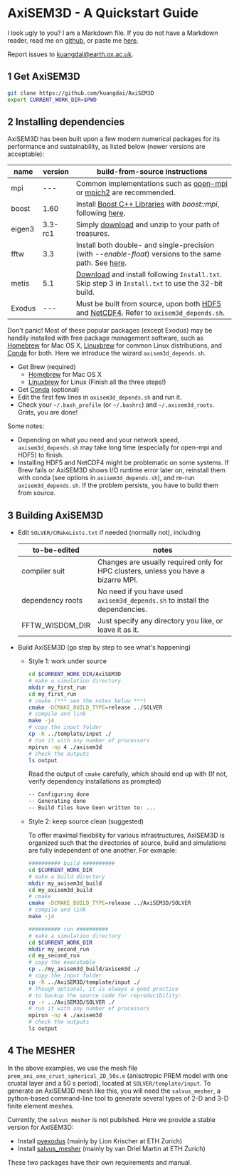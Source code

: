 # AxiSEM3D - A Quickstart Guide

I look ugly to you? I am a Markdown file. If you do not have a Markdown reader, read me on [github](https://github.com/kuangdai/AxiSEM3D), or paste me [here](dillinger.io/).

Report issues to kuangdal@earth.ox.ac.uk.

## 1 Get AxiSEM3D
```sh
git clone https://github.com/kuangdai/AxiSEM3D
export CURRENT_WORK_DIR=$PWD
```

## 2 Installing dependencies
AxiSEM3D has been built upon a few modern numerical packages for its performance and sustainability, as listed below (newer versions are acceptable):

name | version | build-from-source instructions
--- | --- | --- 
mpi | --- | Common implementations such as [open-mpi](https://www.open-mpi.org/) or [mpich2](www.mpich.org/) are recommended.
boost | 1.60 | Install [Boost C++ Libraries](http://www.boost.org/) with _boost::mpi_, following [here](http://www.boost.org/doc/libs/1_62_0/doc/html/mpi/getting_started.html).
eigen3 | 3.3-rc1 | Simply [download](http://bitbucket.org/eigen/eigen/get/3.3-rc1.tar.bz2) and unzip to your path of treasures.
fftw | 3.3 | Install both double- and single-precision (with _--enable-float_) versions to the same path. See [here](http://www.fftw.org/fftw2_doc/fftw_6.html).
metis | 5.1 | [Download](http://glaros.dtc.umn.edu/gkhome/metis/metis/download) and install following `Install.txt`. Skip step 3 in `Install.txt` to use the 32-bit build. 
Exodus |---| Must be built from source, upon both [HDF5](https://support.hdfgroup.org/HDF5/) and [NetCDF4](http://www.unidata.ucar.edu/blogs/news/entry/netcdf-4-4-1). Refer to `axisem3d_depends.sh`.

 Don't panic! Most of these popular packages (except Exodus) may be handily installed with free package management software, such as [Homebrew](http://brew.sh/) for Mac OS X, [Linuxbrew](http://linuxbrew.sh/) for common Linux distributions, and [Conda](http://conda.pydata.org/docs/) for both. Here we introduce the wizard `axisem3d_depends.sh`. 

* Get Brew (required)
    * [Homebrew](http://brew.sh/) for Mac OS X
    * [Linuxbrew](http://linuxbrew.sh/) for Linux (Finish all the three steps!)
* Get [Conda](http://conda.pydata.org/docs/) (optional)  
* Edit the first few lines in `axisem3d_depends.sh` and run it.
* Check your `~/.bash_profile` (or `~/.bashrc`) and `~/.axisem3d_roots`. Grats, you are done!

Some notes:
* Depending on what you need and your network speed, `axisem3d_depends.sh` may take long time (especially for open-mpi and HDF5) to finish.
* Installing HDF5 and NetCDF4 might be problematic on some systems. If Brew fails or AxiSEM3D shows I/O runtime error later on, reinstall them with conda (see options in `axisem3d_depends.sh`), and re-run `axisem3d_depends.sh`. If the problem persists, you have to build them from source. 
    

## 3 Building AxiSEM3D
* Edit `SOLVER/CMakeLists.txt` if needed (normally not), including

    to-be-edited | notes
    ---|---
    compiler suit | Changes are usually required only for HPC clusters, unless you have a bizarre MPI. 
    dependency roots | No need if you have used `axisem3d_depends.sh` to install the dependencies.
    FFTW_WISDOM_DIR | Just specify any directory you like, or leave it as it. 
 
* Build AxiSEM3D (go step by step to see what's happening)

    * Style 1: work under source 

        ```sh
        cd $CURRENT_WORK_DIR/AxiSEM3D
        # make a simulation directory
        mkdir my_first_run
        cd my_first_run
        # cmake (*** see the notes below ***)
        cmake -DCMAKE_BUILD_TYPE=release ../SOLVER
        # compile and link
        make -j4
        # copy the input folder
        cp -R ../template/input ./
        # run it with any number of processors
        mpirun -np 4 ./axisem3d
        # check the outputs
        ls output
        ```
        
        Read the output of `cmake` carefully, which should end up with (If not, verify dependency installations as prompted)
        
      ```sh
      -- Configuring done
      -- Generating done
      -- Build files have been written to: ...
      ```
    
    * Style 2: keep source clean (suggested)
    
        To offer maximal flexibility for various infrastructures, AxiSEM3D is organized such that the directories of source, build and simulations are fully independent of one another. For exmaple:
        
        ```sh
        ########## build ##########
        cd $CURRENT_WORK_DIR
        # make a build directory
        mkdir my_axisem3d_build
        cd my_axisem3d_build
        # cmake
        cmake -DCMAKE_BUILD_TYPE=release ../AxiSEM3D/SOLVER
        # compile and link
        make -j4
        
        ########## run ##########
        # make a simulation directory
        cd $CURRENT_WORK_DIR
        mkdir my_second_run
        cd my_second_run
        # copy the executable 
        cp ../my_axisem3d_build/axisem3d ./
        # copy the input folder
        cp -R ../AxiSEM3D/template/input ./
        # Though optional, it is always a good practice 
        # to backup the source code for reproducibility:
        cp -r ../AxiSEM3D/SOLVER ./
        # run it with any number of processors
        mpirun -np 4 ./axisem3d
        # check the outputs
        ls output
        ```

## 4 The MESHER
In the above examples, we use the mesh file `prem_ani_one_crust_spherical_2D_50s.e` (anisotropic PREM model with one crustal layer and a 50 s period), located at `SOLVER/template/input`. To generate an AxiSEM3D mesh like this, you will need the `salvus_mesher`, a python-based command-line tool to generate several types of 2-D and 3-D finite element meshes. 

Currently, the `salvus_mesher` is not published. Here we provide a stable version for AxiSEM3D:
* Install [pyexodus](https://github.com/SalvusHub/pyexodus) (mainly by Lion Krischer at ETH Zurich)
* Install [salvus_mesher](https://github.com/kuangdai/salvus_mesher_axisem3d) (mainly by van Driel Martin at ETH Zurich)

These two packages have their own requirements and manual. 




